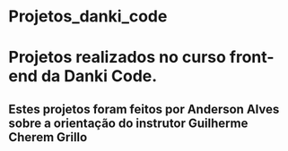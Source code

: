 # Projetos_danki_code
<h1>Projetos realizados no curso front-end da Danki Code.</h1>
<h2>Estes projetos foram feitos por Anderson Alves sobre a orientação do instrutor Guilherme Cherem Grillo</h2>
